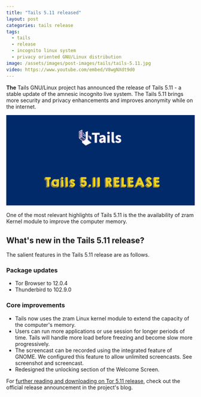 ```yaml
---
title: "Tails 5.11 released"
layout: post
categories: tails release
tags:
  - tails
  - release
  - incognito linux system
  - privacy oriented GNU/Linux distribution
image: /assets/images/post-images/tails/tails-5.11.jpg
video: https://www.youtube.com/embed/V8wgNXdt9d0
---
```


**The**  Tails GNU/Linux project has announced the release of Tails 5.11 - a stable update of the amnesic incognito live system. The Tails 5.11 brings more security and privacy enhancements and improves anonymity while on the internet.

![Tails 5.11 featured image](/assets/images/post-images/tails/tails-5.11.jpg)

One of the most relevant highlights of Tails 5.11 is the the availability of zram Kernel module to improve the computer memory.

## What's new in the Tails 5.11 release?

The salient features in the Tails 5.11 release are as follows.
### Package updates

- Tor Browser to 12.0.4
- Thunderbird to 102.9.0

### Core improvements

- Tails now uses the zram Linux kernel module to extend the capacity of the computer's memory.
- Users can run more applications or use session for longer periods of time. Tails will handle more load before freezing and become slow more progressively.
- The screencast can be recorded using the integrated feature of GNOME. We configured this feature to allow unlimited screencasts. See screenshot and screencast.
- Redesigned the unlocking section of the Welcome Screen.

For [further reading and downloading on Tor 5.11 release](https://tails.boum.org/news/version_5.11/index.en.html), check out the official release announcement in the project's blog.

